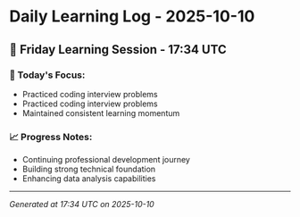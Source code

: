 # Daily Learning Log - 2025-10-10

## 📅 Friday Learning Session - 17:34 UTC

### 🎯 Today's Focus:
- Practiced coding interview problems
- Practiced coding interview problems
- Maintained consistent learning momentum

### 📈 Progress Notes:
- Continuing professional development journey
- Building strong technical foundation
- Enhancing data analysis capabilities

---
*Generated at 17:34 UTC on 2025-10-10*
